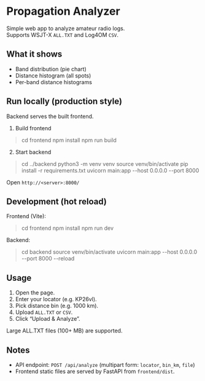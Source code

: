 # Propagation Analyzer

Simple web app to analyze amateur radio logs.  
Supports WSJT-X `ALL.TXT` and Log4OM `CSV`.

## What it shows
- Band distribution (pie chart)
- Distance histogram (all spots)
- Per-band distance histograms

## Run locally (production style)

Backend serves the built frontend.

1) Build frontend

>cd frontend
>npm install
>npm run build

2) Start backend

>cd ../backend
>python3 -m venv venv
>source venv/bin/activate
>pip install -r requirements.txt
>uvicorn main:app --host 0.0.0.0 --port 8000


Open `http://<server>:8000/`

## Development (hot reload)

Frontend (Vite):

>cd frontend
>npm install
>npm run dev


Backend:

>cd backend
>source venv/bin/activate
>uvicorn main:app --host 0.0.0.0 --port 8000 --reload


## Usage
1. Open the page.
2. Enter your locator (e.g. KP26vl).
3. Pick distance bin (e.g. 1000 km).
4. Upload `ALL.TXT` or `CSV`.
5. Click “Upload & Analyze”.

Large ALL.TXT files (100+ MB) are supported.

## Notes
- API endpoint: `POST /api/analyze` (multipart form: `locator`, `bin_km`, `file`)
- Frontend static files are served by FastAPI from `frontend/dist`.
